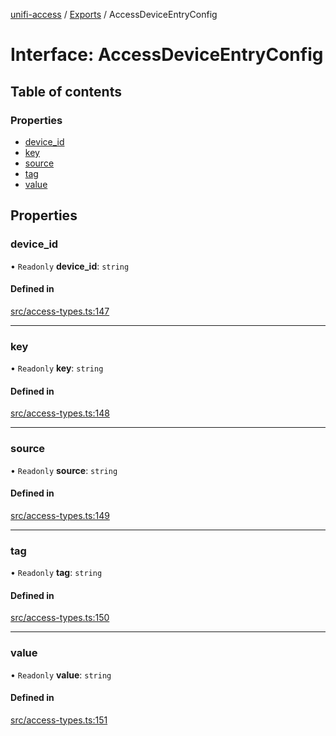 [unifi-access](../README.md) / [Exports](../modules.md) / AccessDeviceEntryConfig

# Interface: AccessDeviceEntryConfig

## Table of contents

### Properties

- [device\_id](AccessDeviceEntryConfig.md#device_id)
- [key](AccessDeviceEntryConfig.md#key)
- [source](AccessDeviceEntryConfig.md#source)
- [tag](AccessDeviceEntryConfig.md#tag)
- [value](AccessDeviceEntryConfig.md#value)

## Properties

### device\_id

• `Readonly` **device\_id**: `string`

#### Defined in

[src/access-types.ts:147](https://github.com/hjdhjd/unifi-access/blob/870bfaa/src/access-types.ts#L147)

___

### key

• `Readonly` **key**: `string`

#### Defined in

[src/access-types.ts:148](https://github.com/hjdhjd/unifi-access/blob/870bfaa/src/access-types.ts#L148)

___

### source

• `Readonly` **source**: `string`

#### Defined in

[src/access-types.ts:149](https://github.com/hjdhjd/unifi-access/blob/870bfaa/src/access-types.ts#L149)

___

### tag

• `Readonly` **tag**: `string`

#### Defined in

[src/access-types.ts:150](https://github.com/hjdhjd/unifi-access/blob/870bfaa/src/access-types.ts#L150)

___

### value

• `Readonly` **value**: `string`

#### Defined in

[src/access-types.ts:151](https://github.com/hjdhjd/unifi-access/blob/870bfaa/src/access-types.ts#L151)
